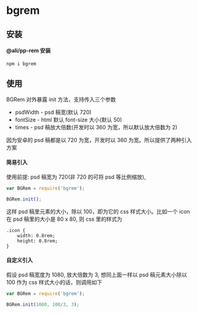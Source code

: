 # bgrem #

## 安装 ##

#### @ali/pp-rem 安装 ####
```$
npm i bgrem
```	

## 使用 ##

BGRem 对外暴露 init 方法，支持传入三个参数
- psdWidth - psd 稿宽(默认 720)
- fontSize - html 默认 font-size 大小(默认 50)
- times - psd 稿放大倍数(开发时以 360 为宽，所以默认放大倍数为 2)

因为安卓的 psd 稿都是以 720 为宽，开发时以 360 为宽。所以提供了两种引入方案

#### 简易引入 ####

使用前提: psd 稿宽为 720(非 720 的可将 psd 等比例缩放),

```js
var BGRem = require('bgrem');

BGRem.init();
```

这样 psd 稿里元素的大小，除以 100，即为它的 css 样式大小。比如一个 icon 在 psd 稿里的大小是 80 x 80, 则 css 里的样式为
```
.icon {
	width: 0.8rem;
	height: 0.8rem;
}
```
#### 自定义引入 ####

假设 psd 稿宽度为 1080, 放大倍数为 3, 想同上面一样以 psd 稿元素大小除以 100 作为 css 样式大小的话，则调用如下

```js
var BGRem = require('bgrem');

BGRem.init(1080, 100/3, 3);
```
